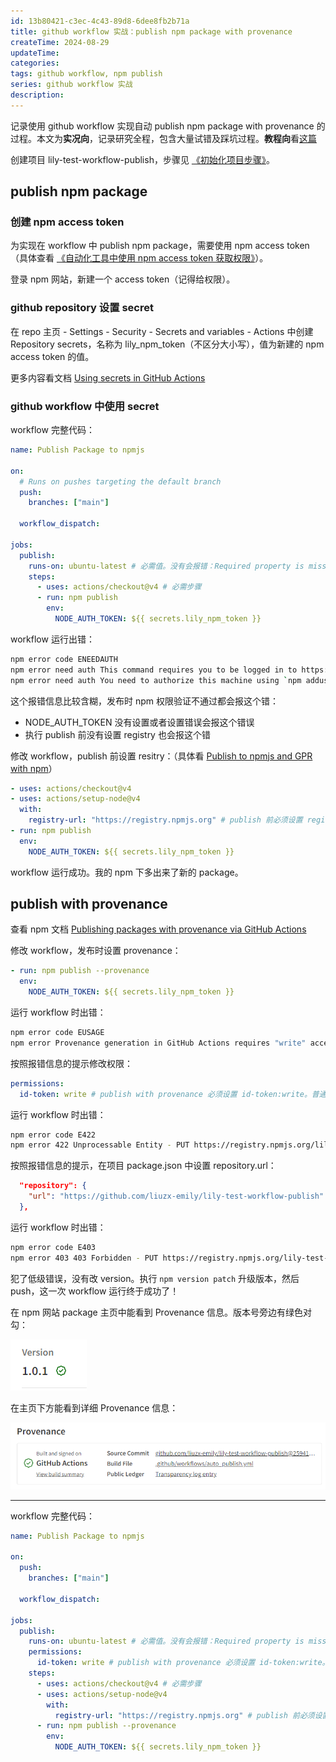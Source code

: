 ```yaml
---
id: 13b80421-c3ec-4c43-89d8-6dee8fb2b71a
title: github workflow 实战：publish npm package with provenance
createTime: 2024-08-29
updateTime:
categories:
tags: github workflow, npm publish
series: github workflow 实战
description:
---
```


记录使用 github workflow 实现自动 publish npm package with provenance 的过程。本文为**实况向**，记录研究全程，包含大量试错及踩坑过程。**教程向**看[这篇](post:5968cde5-1851-40c0-9a9e-80647e8ce9c2)

创建项目 lily-test-workflow-publish，步骤见 [《初始化项目步骤》](post:dac4f67a-a623-47bd-bb79-90df2fb5d046)。

## publish npm package

### 创建 npm access token

为实现在 workflow 中 publish npm package，需要使用 npm access token（具体查看 [《自动化工具中使用 npm access token 获取权限》](post:ed55a9c8-ae07-406e-a88b-25c494d37502)）。

登录 npm 网站，新建一个 access token（记得给权限）。

### github repository 设置 secret

在 repo 主页 - Settings - Security - Secrets and variables - Actions 中创建 Repository secrets，名称为 lily_npm_token（不区分大小写），值为新建的 npm access token 的值。

更多内容看文档 [Using secrets in GitHub Actions](https://docs.github.com/en/actions/security-for-github-actions/security-guides/using-secrets-in-github-actions)

### github workflow 中使用 secret

workflow 完整代码：

```yml
name: Publish Package to npmjs

on:
  # Runs on pushes targeting the default branch
  push:
    branches: ["main"]

  workflow_dispatch:

jobs:
  publish:
    runs-on: ubuntu-latest # 必需值。没有会报错：Required property is missing: runs-on
    steps:
      - uses: actions/checkout@v4 # 必需步骤
      - run: npm publish
        env:
          NODE_AUTH_TOKEN: ${{ secrets.lily_npm_token }}
```

workflow 运行出错：

```bash
npm error code ENEEDAUTH
npm error need auth This command requires you to be logged in to https://registry.npmjs.org/
npm error need auth You need to authorize this machine using `npm adduser`
```

这个报错信息比较含糊，发布时 npm 权限验证不通过都会报这个错：

- NODE_AUTH_TOKEN 没有设置或者设置错误会报这个错误
- 执行 publish 前没有设置 registry 也会报这个错

修改 workflow，publish 前设置 resitry：（具体看 [Publish to npmjs and GPR with npm](https://github.com/actions/setup-node/blob/main/docs/advanced-usage.md#publish-to-npmjs-and-gpr-with-npm)）

```yml
- uses: actions/checkout@v4
- uses: actions/setup-node@v4
  with:
    registry-url: "https://registry.npmjs.org" # publish 前必须设置 registry
- run: npm publish
  env:
    NODE_AUTH_TOKEN: ${{ secrets.lily_npm_token }}
```

workflow 运行成功。我的 npm 下多出来了新的 package。

## publish with provenance

查看 npm 文档 [Publishing packages with provenance via GitHub Actions](https://docs.npmjs.com/generating-provenance-statements#publishing-packages-with-provenance-via-github-actions)

修改 workflow，发布时设置 provenance：

```yml
- run: npm publish --provenance
  env:
    NODE_AUTH_TOKEN: ${{ secrets.lily_npm_token }}
```

运行 workflow 时出错：

```bash
npm error code EUSAGE
npm error Provenance generation in GitHub Actions requires "write" access to the "id-token" permission
```

按照报错信息的提示修改权限：

```yml
permissions:
  id-token: write # publish with provenance 必须设置 id-token:write。普通 publish 不需要此权限
```

运行 workflow 时出错：

```bash
npm error code E422
npm error 422 Unprocessable Entity - PUT https://registry.npmjs.org/lily-test-workflow-publish - Error verifying sigstore provenance bundle: Failed to validate repository information: package.json: "repository.url" is "", expected to match "https://github.com/liuzx-emily/lily-test-workflow-publish" from provenance
```

按照报错信息的提示，在项目 package.json 中设置 repository.url：

```json
  "repository": {
    "url": "https://github.com/liuzx-emily/lily-test-workflow-publish"
  },
```

运行 workflow 时出错：

```bash
npm error code E403
npm error 403 403 Forbidden - PUT https://registry.npmjs.org/lily-test-workflow-publish - You cannot publish over the previously published versions: 1.0.0.
```

犯了低级错误，没有改 version。执行 `npm version patch` 升级版本，然后 push，这一次 workflow 运行终于成功了！

在 npm 网站 package 主页中能看到 Provenance 信息。版本号旁边有绿色对勾：

![alt text](../post-assets/ac0f0842-ea98-4ae7-a4e4-bd076c54ccec.png)

在主页下方能看到详细 Provenance 信息：

![alt text](../post-assets/67285c8e-13c3-4dff-aac9-5bded820d28c.png)

---

workflow 完整代码：

```yml
name: Publish Package to npmjs

on:
  push:
    branches: ["main"]

  workflow_dispatch:

jobs:
  publish:
    runs-on: ubuntu-latest # 必需值。没有会报错：Required property is missing: runs-on
    permissions:
      id-token: write # publish with provenance 必须设置 id-token:write。普通 publish 不需要此权限
    steps:
      - uses: actions/checkout@v4 # 必需步骤
      - uses: actions/setup-node@v4
        with:
          registry-url: "https://registry.npmjs.org" # publish 前必须设置 registry
      - run: npm publish --provenance
        env:
          NODE_AUTH_TOKEN: ${{ secrets.lily_npm_token }}
```
